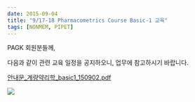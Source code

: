 ```yaml
---
date: 2015-09-04
title: "9/17-18 Pharmacometrics Course Basic-1 교육"
tags: [NONMEM, PIPET]
---
```


PAGK 회원분들께,

다음과 같이 관련 교육 일정을 공지하오니, 업무에 참고하시기 바랍니다.

[안내문_계량약리학_basic1_150902.pdf](안내문_계량약리학_basic1_150902.pdf)

![](1.jpg)

